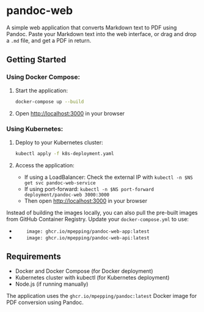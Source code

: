 # pandoc-web

A simple web application that converts Markdown text to PDF using Pandoc. Paste your Markdown text into the web interface, or drag and drop a `.md` file, and get a PDF in return.

## Getting Started

### Using Docker Compose:

1. Start the application:
   ```bash
   docker-compose up --build
   ```

2. Open <http://localhost:3000> in your browser

### Using Kubernetes:

1. Deploy to your Kubernetes cluster:
   ```bash
   kubectl apply -f k8s-deployment.yaml
   ```

2. Access the application:
   - If using a LoadBalancer: Check the external IP with `kubectl -n $NS get svc pandoc-web-service`
   - If using port-forward: `kubectl -n $NS port-forward deployment/pandoc-web 3000:3000`
   - Then open <http://localhost:3000> in your browser

Instead of building the images locally, you can also pull the pre-built images from GitHub Container Registry. Update your `docker-compose.yml` to use:

* `    image: ghcr.io/mpepping/pandoc-web-app:latest`
* `    image: ghcr.io/mpepping/pandoc-web-api:latest`

## Requirements

- Docker and Docker Compose (for Docker deployment)
- Kubernetes cluster with kubectl (for Kubernetes deployment)
- Node.js (if running manually)

The application uses the `ghcr.io/mpepping/pandoc:latest` Docker image for PDF conversion using Pandoc.
